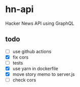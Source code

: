 # hn-api

Hacker News API using GraphQL

## todo

- [ ] use github actions
- [x] fix cors
- [ ] tests
- [x] use yarn in dockerfile
- [x] move story memo to server.js
- [ ] check cors